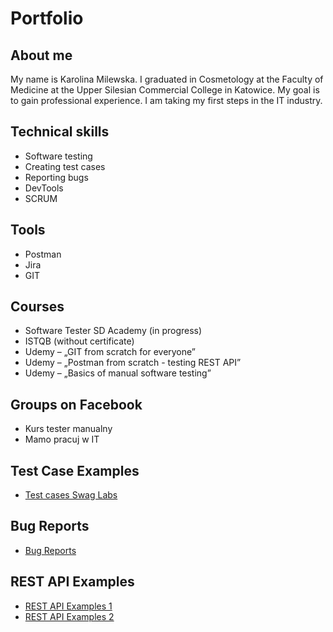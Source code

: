 # Portfolio
## About me
My name is Karolina Milewska. I graduated in Cosmetology at the Faculty of Medicine at the Upper Silesian Commercial College in Katowice. My goal is to gain professional experience. I am taking my first steps in the IT industry.
## Technical skills
* Software testing
* Creating test cases
* Reporting bugs
* DevTools
* SCRUM
## Tools
* Postman
* Jira
* GIT
## Courses
* Software Tester SD Academy (in progress)
* ISTQB (without certificate)
* Udemy – „GIT from scratch for everyone”
* Udemy – „Postman from scratch - testing REST API”
* Udemy – „Basics of manual software testing”
## Groups on Facebook
* Kurs tester manualny
* Mamo pracuj w IT
## Test Case Examples
* [Test cases Swag Labs](https://docs.google.com/spreadsheets/d/1xxV1o4rE0wfo5t3F0Nc-PbBY750YWfJo/edit?usp=sharing&ouid=112853203756638553941&rtpof=true&sd=true)
## Bug Reports 
* [Bug Reports](https://drive.google.com/file/d/1674QU1VdG0pAYLKg4t91nEO6kOpR733X/view?usp=sharing)
## REST API Examples
* [REST API Examples 1](https://github.com/Milewskakarolina/portfolio/blob/main/REST%20API/json%20placeholder.postman_collection.json)
* [REST API Examples 2](https://github.com/Milewskakarolina/portfolio/blob/main/REST%20API/trello.postman_collection.json)